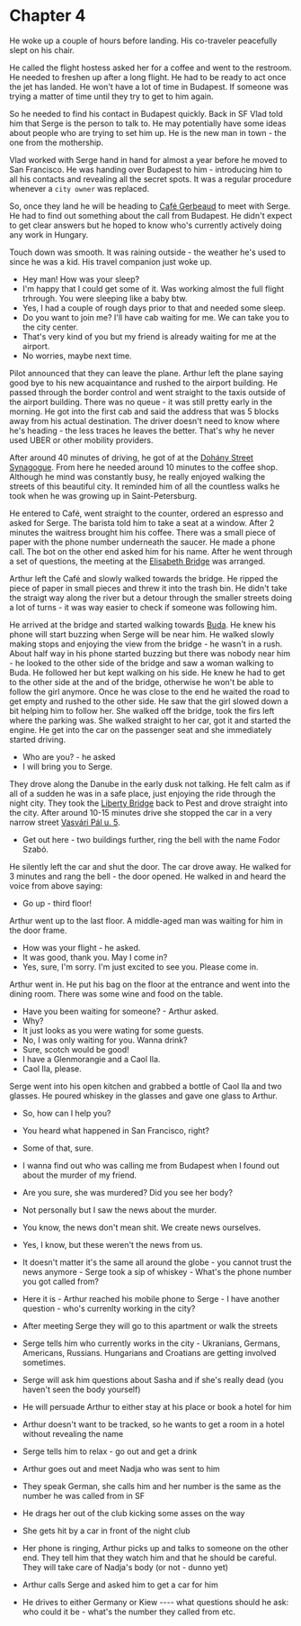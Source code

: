 # Chapter 4
He woke up a couple of hours before landing. His co-traveler peacefully slept
on his chair.

He called the flight hostess asked her for a coffee and went to the restroom.
He needed to freshen up after a long flight. He had to be ready to act once the
jet has landed. He won't have a lot of time in Budapest. If someone was trying
a matter of time until they try to get to him again.

So he needed to find his contact in Budapest quickly. Back in
SF Vlad told him that Serge is the person to talk to. He may potentially have
some ideas about people who are trying to set him up. He is the new man in
town - the one from the mothership.

Vlad worked with Serge hand in hand for almost a year before he moved to San Francisco. He was handing over Budapest to him - introducing him to all his contacts and revealing all the secret spots. It was a regular procedure whenever a `city owner` was replaced.

So, once they land he will be heading to [Café Gerbeaud](https://gerbeaud.hu/) to meet with Serge. He had to find out something about the call from Budapest. He didn't expect to get clear answers but he hoped to know who's currently actively doing any work in Hungary.

Touch down was smooth. It was raining outside - the weather he's used to since
he was a kid. His travel companion just woke up.

- Hey man! How was your sleep?
- I'm happy that I could get some of it. Was working almost the full flight
  trhrough. You were sleeping like a baby btw.
- Yes, I had a couple of rough days prior to that and needed some sleep.
- Do you want to join me? I'll have cab waiting for me. We can take you to the
  city center.
- That's very kind of you but my friend is already waiting for me at the
  airport.
- No worries, maybe next time.

Pilot announced that they can leave the plane. Arthur left the plane
saying good bye to his new acquaintance and rushed to the airport building. He
passed through the border control and went straight to the taxis outside of the
airport building. There was no queue - it was still pretty early in the
morning. He got into the first cab and said the address that was 5 blocks away
from his actual destination. The driver doesn't need to know where he's
heading - the less traces he leaves the better. That's why he never used UBER
or other mobility providers.

After around 40 minutes of driving, he got of at the [Dohány Street
Synagogue](https://goo.gl/maps/HZzWGBmWhvyg5uQT7). From here he needed around
10 minutes to the coffee shop. Although he mind was constantly busy, he really
enjoyed walking the streets of this beautiful city. It reminded him of all the
countless walks he took when he was growing up in Saint-Petersburg.

He entered to Café, went straight to the counter, ordered an espresso and asked
for Serge. The barista told him to take a seat at a window. After 2 minutes the
waitress brought him his coffee. There was a small piece of paper with the
phone number underneath the saucer. He made a phone call. The bot on the other
end asked him for his name. After he went through a set of questions, the
meeting at the [Elisabeth Bridge](https://goo.gl/maps/NemzJzJ6sHU1DeCYA) was arranged.

Arthur left the Café and slowly walked towards the bridge. He ripped the piece
of paper in small pieces and threw it into the trash bin. He didn't take the
straigt way along the river but a detour through the smaller streets doing
a lot of turns - it was way easier to check if someone was following him.

He arrived at the bridge and started walking towards [Buda](https://www.contiki.com/six-two/buda-vs-pest-which-side-of-the-river-are-you-on/).
He knew his phone will start buzzing when Serge will be near him. He walked
slowly making stops and enjoying the view from the bridge - he wasn't in
a rush. About half way in his phone started buzzing but there was nobody near
him - he looked to the other side of the bridge and saw a woman walking to
Buda. He followed her but kept walking on his side. He knew he had to get to
the other side at the and of the bridge, otherwise he won't be able to follow
the girl anymore. Once he was close to the end he waited the road to get empty
and rushed to the other side. He saw that the girl slowed down a bit helping
him to follow her. She walked off the bridge, took the firs left where the
parking was. She walked straight to her car, got it and started the engine. He
get into the car on the passenger seat and she immediately started driving.

- Who are you? - he asked
- I will bring you to Serge.

They drove along the Danube in the early dusk not talking. He felt calm as if
all of a sudden he was in a safe place, just enjoying the ride through the
night city.
They took the [Liberty Bridge](https://goo.gl/maps/wuxHTyPK3UBrGDV39) back to
Pest and drove straight into the city. After around 10-15 minutes drive she
stopped the car in a very narrow street [Vasvári Pál u. 5](https://goo.gl/maps/tHTYnRDzh5hQbxmA7).

- Get out here - two buildings further, ring the bell with the name Fodor
  Szabó.

He silently left the car and shut the door. The car drove away. He walked for
3 minutes and rang the bell - the door opened. He walked in and heard the voice
from above saying:
- Go up - third floor!

Arthur went up to the last floor. A middle-aged man was waiting for him in the
door frame.
- How was your flight - he asked.
- It was good, thank you. May I come in?
- Yes, sure, I'm sorry. I'm just excited to see you. Please come in.

Arthur went in. He put his bag on the floor at the entrance and went into the
dining room. There was some wine and food on the table.

- Have you been waiting for someone? - Arthur asked.
- Why?
- It just looks as you were wating for some guests.
- No, I was only waiting for you. Wanna drink?
- Sure, scotch would be good!
- I have a Glenmorangie and a Caol Ila.
- Caol Ila, please.

Serge went into his open kitchen and grabbed a bottle of Caol Ila and two
glasses. He poured whiskey in the glasses and gave one glass to Arthur.

- So, how can I help you?
- You heard what happened in San Francisco, right?
- Some of that, sure.
- I wanna find out who was calling me from Budapest when I found out about the
  murder of my friend.
- Are you sure, she was murdered? Did you see her body?
- Not personally but I saw the news about the murder.
- You know, the news don't mean shit. We create news ourselves.
- Yes, I know, but these weren't the news from us.
- It doesn't matter it's the same all around the globe - you cannot trust the
  news anymore - Serge took a sip of whiskey - What's the phone number you got
called from?
- Here it is - Arthur reached his mobile phone to Serge - I have another
  question - who's currenlty working in the city?




- After meeting Serge they will go to this apartment or walk the streets
- Serge tells him who currently works in the city - Ukranians, Germans,
  Americans, Russians. Hungarians and Croatians are getting involved sometimes.
- Serge will ask him questions about Sasha and if she's really dead (you
  haven't seen the body yourself)
- He will persuade Arthur to either stay at his place or book a hotel for him
- Arthur doesn't want to be tracked, so he wants to get a room in a hotel
  without revealing the name
- Serge tells him to relax - go out and get a drink
- Arthur goes out and meet Nadja who was sent to him
- They speak German, she calls him and her number is the same as the number he
  was called from in SF
- He drags her out of the club kicking some asses on the way
- She gets hit by a car in front of the night club
- Her phone is ringing, Arthur picks up and talks to someone on the other end.
  They tell him that they watch him and that he should be careful. They will
take care of Nadja's body (or not - dunno yet)
- Arthur calls Serge and asked him to get a car for him
- He drives to either Germany or Kiew
---- what questions should he ask: who could it be - what's the number they
called from etc.
